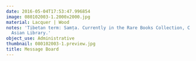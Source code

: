 ```yaml
---
date: 2016-05-04T17:53:47.996854
image: 080102003-1.2000x2000.jpg
material: Lacquer | Wood
notes: 'Tibetan term: Samṭa. Currently in the Rare Books Collection, C.V. Starr East
  Asian Library.'
object_use: Administrative
thumbnail: 080102003-1.preview.jpg
title: Message Board
---
```


